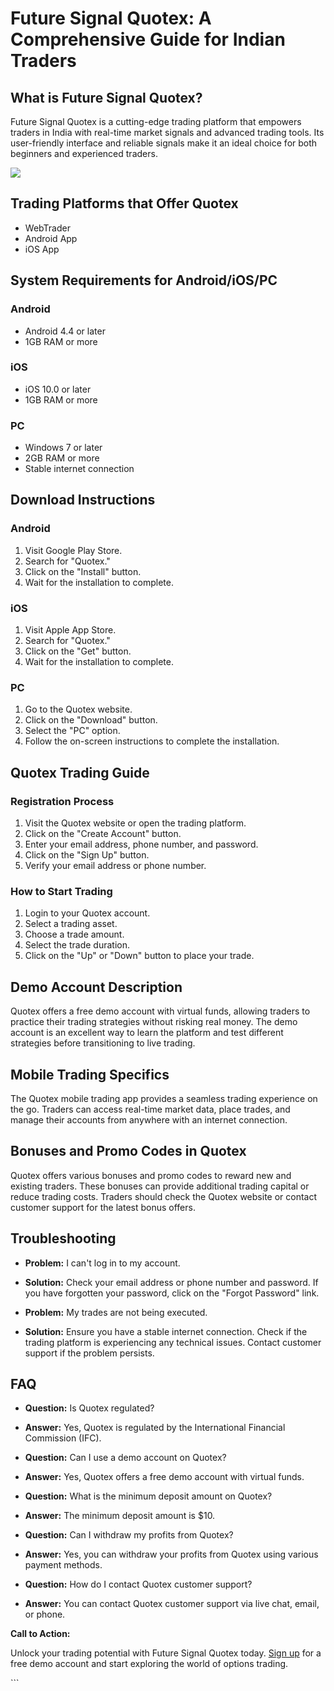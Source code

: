 # Future Signal Quotex: A Comprehensive Guide for Indian Traders

## What is Future Signal Quotex?

Future Signal Quotex is a cutting-edge trading platform that empowers
traders in India with real-time market signals and advanced trading
tools. Its user-friendly interface and reliable signals make it an ideal
choice for both beginners and experienced traders.

[![](https://static.quotex.io/files/4_en/300_250.jpg)](https://traff.sbs/brokerqxlid)

## Trading Platforms that Offer Quotex

-   WebTrader
-   Android App
-   iOS App

## System Requirements for Android/iOS/PC

### Android

-   Android 4.4 or later
-   1GB RAM or more

### iOS

-   iOS 10.0 or later
-   1GB RAM or more

### PC

-   Windows 7 or later
-   2GB RAM or more
-   Stable internet connection

## Download Instructions

### Android

1.  Visit Google Play Store.
2.  Search for "Quotex."
3.  Click on the "Install" button.
4.  Wait for the installation to complete.

### iOS

1.  Visit Apple App Store.
2.  Search for "Quotex."
3.  Click on the "Get" button.
4.  Wait for the installation to complete.

### PC

1.  Go to the Quotex website.
2.  Click on the "Download" button.
3.  Select the "PC" option.
4.  Follow the on-screen instructions to complete the installation.

## Quotex Trading Guide

### Registration Process

1.  Visit the Quotex website or open the trading platform.
2.  Click on the "Create Account" button.
3.  Enter your email address, phone number, and password.
4.  Click on the "Sign Up" button.
5.  Verify your email address or phone number.

### How to Start Trading

1.  Login to your Quotex account.
2.  Select a trading asset.
3.  Choose a trade amount.
4.  Select the trade duration.
5.  Click on the "Up" or "Down" button to place your trade.

## Demo Account Description

Quotex offers a free demo account with virtual funds, allowing traders
to practice their trading strategies without risking real money. The
demo account is an excellent way to learn the platform and test
different strategies before transitioning to live trading.

## Mobile Trading Specifics

The Quotex mobile trading app provides a seamless trading experience on
the go. Traders can access real-time market data, place trades, and
manage their accounts from anywhere with an internet connection.

## Bonuses and Promo Codes in Quotex

Quotex offers various bonuses and promo codes to reward new and existing
traders. These bonuses can provide additional trading capital or reduce
trading costs. Traders should check the Quotex website or contact
customer support for the latest bonus offers.

## Troubleshooting

-   **Problem:** I can\'t log in to my account.
-   **Solution:** Check your email address or phone number and password.
    If you have forgotten your password, click on the "Forgot
    Password" link.



-   **Problem:** My trades are not being executed.
-   **Solution:** Ensure you have a stable internet connection. Check if
    the trading platform is experiencing any technical issues. Contact
    customer support if the problem persists.

## FAQ

-   **Question:** Is Quotex regulated?
-   **Answer:** Yes, Quotex is regulated by the International Financial
    Commission (IFC).



-   **Question:** Can I use a demo account on Quotex?
-   **Answer:** Yes, Quotex offers a free demo account with virtual
    funds.



-   **Question:** What is the minimum deposit amount on Quotex?
-   **Answer:** The minimum deposit amount is \$10.



-   **Question:** Can I withdraw my profits from Quotex?
-   **Answer:** Yes, you can withdraw your profits from Quotex using
    various payment methods.



-   **Question:** How do I contact Quotex customer support?
-   **Answer:** You can contact Quotex customer support via live chat,
    email, or phone.

**Call to Action:**

Unlock your trading potential with Future Signal Quotex today. [Sign
up](\%22https://traff.sbs/brokerqxlid\%22) for a free demo account and
start exploring the world of options trading.

\`\`\`

